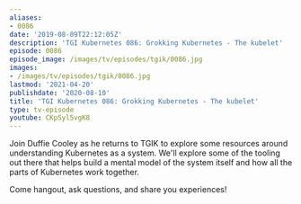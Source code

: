 ```yaml
---
aliases:
- 0086
date: '2019-08-09T22:12:05Z'
description: 'TGI Kubernetes 086: Grokking Kubernetes - The kubelet'
episode: 0086
episode_image: /images/tv/episodes/tgik/0086.jpg
images:
- /images/tv/episodes/tgik/0086.jpg
lastmod: '2021-04-20'
publishdate: '2020-08-10'
title: 'TGI Kubernetes 086: Grokking Kubernetes - The kubelet'
type: tv-episode
youtube: CKpSyl5vgK8
---
```


Join Duffie Cooley as he returns to TGIK to explore some resources around understanding Kubernetes as a system. We&#39;ll explore some of the tooling out there that helps build a mental model of the system itself and how all the parts of Kubernetes work together.

Come hangout, ask questions, and share you experiences!